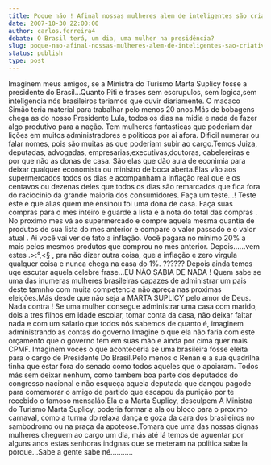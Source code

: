 ```yaml
---
title: Poque não ! Afinal nossas mulheres alem de inteligentes são criativas.
date: 2007-10-30 22:00:00
author: carlos.ferreira4
debate: O Brasil terá, um dia, uma mulher na presidência?
slug: poque-nao-afinal-nossas-mulheres-alem-de-inteligentes-sao-criativas
status: publish 
type: post
---
```


Imaginem meus amigos, se a Ministra do Turismo Marta Suplicy fosse a presidente do Brasil...Quanto Piti e frases sem escrupulos, sem logica,sem inteligencia nós brasileiros teriamos que ouvir diariamente. O macaco Simão teria material para trabalhar pelo menos 20 anos.Más de bobagens chega as do nosso Presidente Lula, todos os dias na midia e nada de fazer algo produtivo para a nação. Tem mulheres fantasticas que poderiam dar lições em muitos administradores e politicos por ai afora. Dificil numerar ou falar nomes, pois são muitas as que poderiam subir ao cargo.Temos Juiza, deputadas, advogadas, empresarias,executivas,doutoras, cabelereiras e por que não as donas de casa. São elas que dão aula de econimia para deixar qualquer economista ou ministro de boca aberta.Elas vão aos supermercados todos os dias e acompanham a inflação real que e os centavos ou dezenas deles que todos os dias são remarcados que fica fora do raciocinio da grande maioria dos consumidores. Faça um teste...! Teste este e que alias quem me ensinou foi uma dona de casa. Faça suas compras para o mes inteiro e guarde a lista e a nota do total das compras . No proximo mes vá ao supermercado e compre aquela mesma quantia de produtos de sua lista do mes anterior e compare o valor passado e o valor atual . Ai você vai ver de fato a inflação. Você pagara no minimo 20% a mais pelos mesmos produtos que comprou no mes anterior. Depois......vem estes .>:°,<§ , pra não dizer outra coisa, que a inflação e zero virgula qualquer coisa e nunca chega na casa do 1%. ?????? Depois ainda temos uqe escutar aquela celebre frase...EU NÃO SABIA DE NADA ! Quem sabe se uma das inumeras mulheres brasileiras capazes de administrar um pais deste tamnho com muita competencia não apreça nas proximas eleições.Más desde que não seja a MARTA SUPLICY pelo amor de Deus. Nada contra ! Se uma mulher consegue administrar uma casa com marido, dois a tres filhos em idade escolar, tomar conta da casa, não deixar faltar nada e com um salario que todos nós sabemos de quanto é, imaginem administrando as contas do governo.Imagine o que ela não faria com este orçamento que o governo tem em suas mão e ainda por cima quer mais CPMF. Imaginem vocês o que aconteceria se uma brasileira fosse eleita para o cargo de Presidente Do Brasil.Pelo menos o Renan e a sua quadrilha tinha que estar fora do senado como todos aqueles que o apoiaram. Todos más sem deixar nenhum, como tambem boa parte dos deputados do congresso nacional e não esqueça aquela deputada que dançou pagode para comemorar o amigo de partido que escapou da punição por te recebido o famoso mensalão.Ela e a Marta Suplicy, desculpem A Ministra do Turismo Marta Suplicy, poderia formar a ala ou bloco para o proximo carnaval, como a turma do relaxa dança e goza da cara dos brasileiros no sambodromo ou na praça da apoteose.Tomara que uma das nossas dignas mulheres cheguem ao cargo um dia, más até lá temos de aguentar por alguns anos estas senhoras indgnas que se meteram na politica sabe la porque...Sabe a gente sabe né...........
